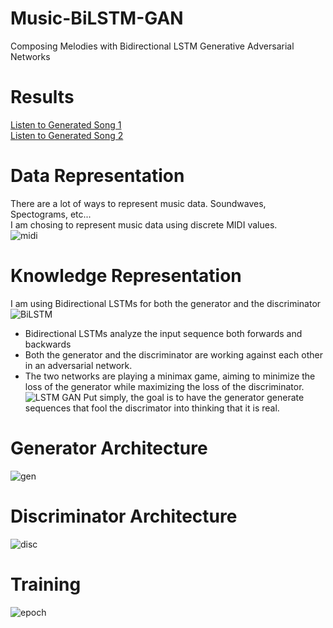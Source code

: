 # Music-BiLSTM-GAN
Composing Melodies with Bidirectional LSTM Generative Adversarial Networks

# Results
[Listen to Generated Song 1](https://vocaroo.com/embed/lMJ34mf5Rqg) <br/>
[Listen to Generated Song 2](https://vocaroo.com/embed/gKi1mFdOTQh)

# Data Representation
There are a lot of ways to represent music data. Soundwaves, Spectograms, etc... <br/>
I am chosing to represent music data using discrete MIDI values. <br/>
![midi](https://www.noterepeat.com/images/other/other_midi_terms_explained_2.png)

# Knowledge Representation
I am using Bidirectional LSTMs for both the generator and the discriminator <br/>
![BiLSTM](https://www.i2tutorials.com/wp-content/uploads/2019/05/Deep-Dive-into-Bidirectional-LSTM-i2tutorials.jpg) <br/>
* Bidirectional LSTMs analyze the input sequence both forwards and backwards <br/>
* Both the generator and the discriminator are working against each other in an adversarial network. <br/>
* The two networks are playing a minimax game, aiming to minimize the loss of the generator while maximizing the loss of the discriminator. <br/>
![LSTM GAN](https://raw.githubusercontent.com/vee-upatising/Music-BiLSTM-GAN/master/LSTM%20GAN.jpg)
Put simply, the goal is to have the generator generate sequences that fool the discrimator into thinking that it is real.

# Generator Architecture
![gen](https://raw.githubusercontent.com/vee-upatising/Music-BiLSTM-GAN/master/generator.JPG)
# Discriminator Architecture
![disc](https://raw.githubusercontent.com/vee-upatising/Music-BiLSTM-GAN/master/discriminator.JPG)
# Training
![epoch](https://raw.githubusercontent.com/vee-upatising/Music-BiLSTM-GAN/master/training.JPG)
